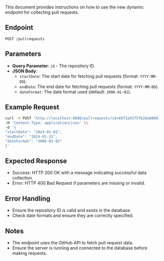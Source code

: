 This document provides instructions on how to use the new dynamic endpoint for collecting pull requests.

## Endpoint
`POST /pullrequests`

## Parameters
- **Query Parameter**: `id` - The repository ID.
- **JSON Body**:
  - `startDate`: The start date for fetching pull requests (format: `YYYY-MM-DD`).
  - `endDate`: The end date for fetching pull requests (format: `YYYY-MM-DD`).
  - `dateFormat`: The date format used (default: `2006-01-02`).

## Example Request
```bash
curl -X POST 'http://localhost:8080/pullrequests?id=66f1e55f5fb28a006018b775' \\
-H 'Content-Type: application/json' \\
-d '{
"startDate": "2024-01-01",
"endDate": "2024-01-31",
"dateFormat": "2006-01-02"
}'
```

## Expected Response
- Success: HTTP 200 OK with a message indicating successful data collection.
- Error: HTTP 400 Bad Request if parameters are missing or invalid.

## Error Handling
- Ensure the repository ID is valid and exists in the database.
- Check date formats and ensure they are correctly specified.

## Notes
- The endpoint uses the GitHub API to fetch pull request data.
- Ensure the server is running and connected to the database before making requests.
